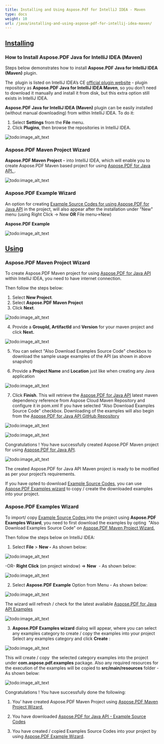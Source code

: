 ```yaml
---
title: Installing and Using Aspose.Pdf for IntelliJ IDEA - Maven
type: docs
weight: 10
url: /java/installing-and-using-aspose-pdf-for-intellij-idea-maven/
---
```


## <ins>**Installing**
### **How to Install Aspose.PDF Java for IntelliJ IDEA (Maven)**
Steps below demonstrates how to install **Aspose.PDF Java for IntelliJ IDEA (Maven)** plugin.

The  plugin is listed on IntelliJ IDEA’s CE [official plugin website](https://goo.gl/z06gC0) - plugin repository as **Aspose.PDF Java for IntelliJ IDEA Maven**, so you don’t need to download it manually and install it from disk, but this extra option still exists in IntelliJ IDEA.

**Aspose.PDF Java for IntelliJ IDEA (Maven)** plugin can be easily installed (without manual downloading) from within IntelliJ IDEA. To do it:

1. Select **Settings** from the **File** menu.
2. Click **Plugins**, then browse the repositories in IntelliJ IDEA. 

![todo:image_alt_text](http://i.imgur.com/NDZtoKw.jpg)
### **Aspose.PDF Maven Project Wizard**

**Aspose.PDF Maven Project** – into IntelliJ IDEA, which will enable you to create Aspose.PDF Maven based project for using [Aspose.PDF for Java API. ](http://goo.gl/bfok4I). 

![todo:image_alt_text](http://i.imgur.com/hd2mYnW.jpg)
### **Aspose.PDF Example Wizard**
An option for creating [Example Source Codes for using Aspose.PDF for Java API](https://goo.gl/cPAbJM) in the project, will also appear after the installation under "New" menu (using Right Click -> New **OR** File menu->New) 

**Aspose.PDF Example**

![todo:image_alt_text](http://i.imgur.com/l2oGUBW.jpg)
## <ins>**Using**
### **Aspose.PDF Maven Project Wizard**
To create Aspose.PDF Maven project for using [Aspose.PDF for Java API](http://goo.gl/bfok4I) within IntelliJ IDEA, you need to have internet connection.

Then follow the steps below:

1. Select **New Project**.
2. Select **Aspose.PDF Maven Project** 
3. Click **Next**. 

![todo:image_alt_text](http://i.imgur.com/hd2mYnW.jpg)

4. Provide a **GroupId, ArtifactId** and **Version**
for your maven project and click **Next.**

![todo:image_alt_text](http://i.imgur.com/aNlx0Qe.jpg)

5. You can select "Also Download Examples Source Code" checkbox to download the sample usage examples of the API (as shown in above snapshot)

6. Provide a **Project Name** and **Location** just like when creating any Java application


![todo:image_alt_text](http://i.imgur.com/8VEeFun.jpg)


7. Click **Finish**.
This will retrieve the [Aspose.PDF for Java API](http://goo.gl/bfok4I) latest maven dependency reference from Aspose Cloud Maven Repository and configure it in pom.xml
If you have selected "Also Download Examples Source Code" checkbox. Downloading of the examples will also begin from the [Aspose.PDF for Java API GitHub Repository](https://goo.gl/cPAbJM)

![todo:image_alt_text](http://i.imgur.com/bG2mdam.jpg)

![todo:image_alt_text](http://i.imgur.com/aNYhLl5.jpg)

Congratulations !  You have successfully created Aspose.PDF Maven project for using [Aspose.PDF for Java API](http://goo.gl/bfok4I).

![todo:image_alt_text](http://i.imgur.com/UJlSbuM.jpg)

The created Aspose.PDF for Java API Maven project is ready to be modified as per your project’s requirements.

If you have opted to download [Example Source Codes](https://goo.gl/cPAbJM), you can use [Aspose.PDF Examples wizard](http://www.aspose.com/docs/display/pdfjava/4.2.2.2+Aspose.PDF+Examples+Wizard) to copy / create the downloaded examples into your project.
### **Aspose.PDF Examples Wizard**
To import/ copy [Example Source Codes ](https://goo.gl/cPAbJM)into the project using **Aspose.PDF Examples Wizard**, you need to first download the examples by opting  "Also Download Examples Source Code" on [Aspose.PDF Maven Project Wizard.](http://www.aspose.com/docs/display/pdfjava/4.2.2.1+Aspose.PDF+Maven+Project+Wizard)

Then follow the steps below on IntelliJ IDEA:

1. Select **File** > **New -** As shown below: 

![todo:image_alt_text](http://i.imgur.com/N8tT9Q0.jpg)


-OR- **Right Click** (on project window) => **New**  - As shown below: 

![todo:image_alt_text](http://i.imgur.com/aUBWkhp.jpg)


2. Select **Aspose.PDF Example** Option from Menu - As shown below: 

![todo:image_alt_text](http://i.imgur.com/hvH2V0m.jpg)


The wizard will refresh / check for the latest available [Aspose.PDF for Java API Examples](https://goo.gl/cPAbJM) 

![todo:image_alt_text](http://i.imgur.com/5PZwsuq.jpg)


3. **Aspose.PDF Examples wizard** dialog will appear, where you can select any examples category to create / copy the examples into your project
Select any examples category and click **Create** : 

![todo:image_alt_text](http://i.imgur.com/l2oGUBW.jpg)


This will create / copy  the selected category examples into the project under **com.aspose.pdf.examples** package.
Also any required resources for the execution of the examples will be copied to **src/main/resources** folder - As shown below:

![todo:image_alt_text](http://i.imgur.com/8GQL3Yb.jpg)

Congratulations ! You have successfully done the following:

 1. You' have created Aspose.PDF Maven Project using [Aspose.PDF Maven Project Wizard](http://www.aspose.com/docs/display/pdfjava/4.2.2.1+Aspose.PDF+Maven+Project+Wizard),

2. You have downloaded [Aspose.PDF for Java API - Example Source Codes](https://goo.gl/cPAbJM)
3. You have created / copied Examples Source Codes into your project by using [Aspose.PDF Example Wizard](http://www.aspose.com/docs/display/pdfjava/4.2.2.2+Aspose.PDF+Examples+Wizard).
